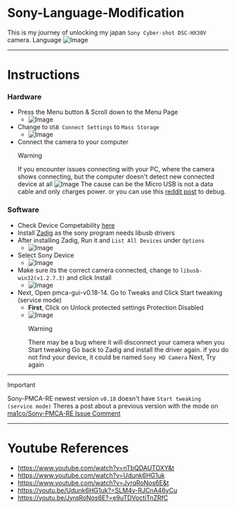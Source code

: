 # Sony-Language-Modification

This is my journey of unlocking my japan `Sony Cyber-shot DSC-HX30V` camera.
Language
![Image](https://github.com/user-attachments/assets/48205ab3-8494-428d-ab33-71c64c2b1686)

---

# Instructions

### Hardware

-   Press the Menu button & Scroll down to the Menu Page
    -   ![Image](https://github.com/user-attachments/assets/554c1232-ab94-4bda-baf6-a541d83f7333)
-   Change to `USB Connect Settings` to `Mass Storage`
    -   ![Image](https://github.com/user-attachments/assets/07e50eca-a90a-475f-899c-325a2ba94ea7)
-   Connect the camera to your computer
    > [!Warning]
    > If you encounter issues connecting with your PC, where the camera shows connecting, but the computer doesn't detect new connected device at all
    > ![Image](https://github.com/user-attachments/assets/0bbaea00-c571-485d-a7cd-c2a04a33c6a4)
    > The cause can be the Micro USB is not a data cable and only charges power.
    > or you can use this [reddit post](https://www.reddit.com/r/sony/comments/l0bw55/camera_stuck_on_connecting_when_using_imaging/) to debug.

### Software

-   Check Device Competability [here](https://openmemories.readthedocs.io/devices.html)
-   Install [Zadig](https://zadig.akeo.ie/) as the sony program needs libusb drivers
-   After installing Zadig, Run it and `List All Devices` under `Options`
    -   ![Image](https://github.com/user-attachments/assets/77c91262-ee6d-445c-a6b0-94d811ff4636)
-   Select Sony Device
    -   ![Image](https://github.com/user-attachments/assets/67a8f08e-ab4b-4b48-9187-d930963576f8)
-   Make sure its the correct camera connected, change to `libusb-win32(v1.2.7.3)` and click Install
    -   ![Image](https://github.com/user-attachments/assets/dbc029bd-f228-43b9-a17f-59b63def3585)
-   Next, Open pmca-gui-v0.18-14. Go to Tweaks and Click Start tweaking (service mode)
    -   **First**, Click on Unlock protected settings Protection Disabled
    -   ![Image](https://github.com/user-attachments/assets/7712680a-2693-45a7-aafe-b859dfe07cf7)
        > [!WARNING]
        > There may be a bug where it will disconnect your camera when you Start tweaking
        > Go back to Zadig and install the driver again. if you do not find your device, it could be named `Sony HD Camera`
        > Next, Try again

---

> [!Important]
> Sony-PMCA-RE newest version `v0.18` doesn't have `Start tweaking (service mode)`
> Theres a post about a previous version with the mode on [ma1co/Sony-PMCA-RE Issue Comment](https://github.com/ma1co/Sony-PMCA-RE/issues/308#issuecomment-1284330632)

---

# Youtube References

-   https://www.youtube.com/watch?v=nTbQDAUTOXY&t
-   https://www.youtube.com/watch?v=Udunk6HG1uk
-   https://www.youtube.com/watch?v=JyrqRoNos6E&t
-   https://youtu.be/Udunk6HG1uk?=SLM4y-RJCnA46yCu
-   https://youtu.be/JyrqRoNos6E?=e9uTDVoctiTnZRfC
